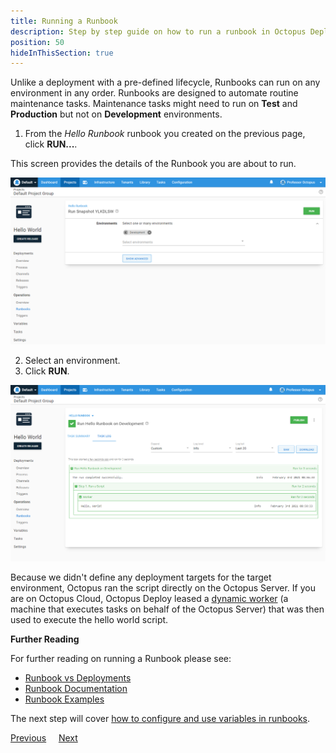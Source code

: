 ```yaml
---
title: Running a Runbook
description: Step by step guide on how to run a runbook in Octopus Deploy.
position: 50
hideInThisSection: true
---
```


Unlike a deployment with a pre-defined lifecycle, Runbooks can run on any environment in any order.  Runbooks are designed to automate routine maintenance tasks.  Maintenance tasks might need to run on **Test** and **Production** but not on **Development** environments.

1. From the *Hello Runbook* runbook you created on the previous page, click **RUN...**.

This screen provides the details of the Runbook you are about to run.

![run runbook basic options](images/run-runbook-basic-options.png)

2. Select an environment.
3. Click **RUN**.

![run runbook results](images/run-hello-runbook-results.png)

Because we didn't define any deployment targets for the target environment, Octopus ran the script directly on the Octopus Server.  If you are on Octopus Cloud, Octopus Deploy leased a [dynamic worker](/docs/infrastructure/workers/dynamic-worker-pools.md#on-demand) (a machine that executes tasks on behalf of the Octopus Server) that was then used to execute the hello world script.

**Further Reading**

For further reading on running a Runbook please see:

- [Runbook vs Deployments](/docs/runbooks/runbooks-vs-deployments/index.md)
- [Runbook Documentation](/docs/runbooks/index.md)
- [Runbook Examples](/docs/runbooks/runbook-examples/index.md)

The next step will cover [how to configure and use variables in runbooks](/docs/getting-started/first-runbook-run/runbook-specific-variables.md).

<span><a class="btn btn-outline-dark" href="/docs/getting-started/first-runbook-run/define-the-runbook-process">Previous</a></span>&nbsp;&nbsp;&nbsp;&nbsp;&nbsp;<span><a class="btn btn-success" href="/docs/getting-started/first-runbook-run/runbook-specific-variables">Next</a></span>